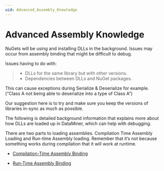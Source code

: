 ```yaml
---
uid: Advanced_Assembly_Knowledge
---
```


# Advanced Assembly Knowledge

NuGets will be using and installing DLLs in the background. Issues may occur from assembly binding that might be difficult to debug.

Issues having to do with:
>- DLLs for the same library but with other versions.
>- Dependencies between DLLs and NuGet packages.

This can cause exceptions during Serialize & Deserialize for example. (“Class A not being able to deserialize into a type of Class A”)

Our suggestion here is to try and make sure you keep the versions of libraries in-sync as much as possible.

The following is detailed background information that explains more about how DLLs are loaded up in DataMiner, which can help with debugging.

There are two parts to loading assemblies. Compilation Time Assembly Loading and Run-time Assembly loading. Remember that it’s not because something works during compilation that it will work at runtime.

- [Compilation-Time Assembly Binding](xref:Compilation_Time_Assembly_Binding)

- [Run-Time Assembly Binding](xref:Run_Time_Assembly_Binding)